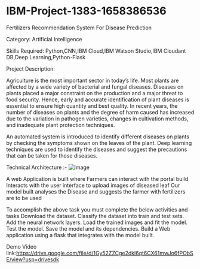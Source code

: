 # IBM-Project-1383-1658386536
Fertilizers Recommendation System For Disease Prediction

Category: Artificial Intelligence

Skills Required:
Python,CNN,IBM Cloud,IBM Watson Studio,IBM Cloudant DB,Deep Learning,Python-Flask

Project Description:

Agriculture is the most important sector in today’s life. Most plants are affected by a wide variety of bacterial and fungal diseases. Diseases on plants placed a major constraint on the production and a major threat to food security. Hence, early and accurate identification of plant diseases is essential to ensure high quantity and best quality. In recent years, the number of diseases on plants and the degree of harm caused has increased due to the variation in pathogen varieties, changes in cultivation methods, and inadequate plant protection techniques. 

An automated system is introduced to identify different diseases on plants by checking the symptoms shown on the leaves of the plant. Deep learning techniques are used to identify the diseases and suggest the precautions that can be taken for those diseases. 

Technical Architecture :-
![image](https://user-images.githubusercontent.com/83709197/202851753-270602ed-9271-4c84-9193-e4f09c36d41e.png)

A web Application is built  where 
Farmers can interact with the portal build
Interacts with the user interface to upload images of diseased leaf
Our model built analyses the Disease and suggests the farmer with fertilizers are to be used 

To accomplish the above task you must complete the below activities and tasks 
Download the dataset.
Classify the dataset into train and test sets.
Add the neural network layers.
Load the trained images and fit the model. 
Test the model.
Save the model and its dependencies.
Build a Web application using a flask that integrates with the model built.


Demo Video link:https://drive.google.com/file/d/1Gy52ZZCge2dkl6qt6CX61mwJo6fPObSE/view?usp=drivesdk
